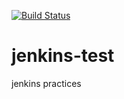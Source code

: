 <!-- [![Jenkins Test](https://img.shields.io/badge/test-passing-brightgreen.svg)](http://hoooober1.mylabserver.com:8080/blue/organizations/jenkins/gittest/activity)
[![build record](https://img.shields.io/badge/latest%20build-2018%2F4%2F29-pink.svg)]() -->

<!-- [![Build Status](http://54.254.136.246:8080/buildStatus/icon?job=gittest)](http://54.254.136.246:8080/job/gittest/) -->
[![Build Status](http://13.250.33.215:8080/buildStatus/icon?job=prbuidtest)](http://13.250.33.215:8080/job/prbuidtest/)

# jenkins-test
jenkins practices
